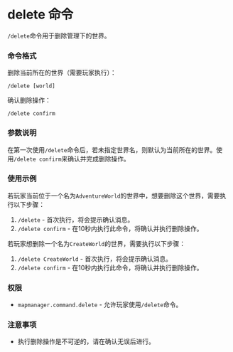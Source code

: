 # delete 命令

`/delete`命令用于删除管理下的世界。

### 命令格式

删除当前所在的世界（需要玩家执行）：

`/delete [world]`


确认删除操作：

`/delete confirm`

### 参数说明

在第一次使用`/delete`命令后，若未指定世界名，则默认为当前所在的世界。使用`/delete confirm`来确认并完成删除操作。

### 使用示例

若玩家当前位于一个名为`AdventureWorld`的世界中，想要删除这个世界，需要执行以下步骤：

1. `/delete` - 首次执行，将会提示确认消息。
2. `/delete confirm` - 在10秒内执行此命令，将确认并执行删除操作。

若玩家想删除一个名为`CreateWorld`的世界，需要执行以下步骤：

1. `/delete CreateWorld` - 首次执行，将会提示确认消息。
2. `/delete confirm` - 在10秒内执行此命令，将确认并执行删除操作。

### 权限

- `mapmanager.command.delete` - 允许玩家使用`/delete`命令。

### 注意事项

- 执行删除操作是不可逆的，请在确认无误后进行。

